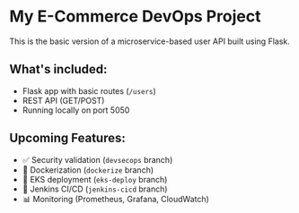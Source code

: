 # My E-Commerce DevOps Project

This is the basic version of a microservice-based user API built using Flask.

## What's included:
- Flask app with basic routes (`/users`)
- REST API (GET/POST)
- Running locally on port 5050

## Upcoming Features:
- ✅ Security validation (`devsecops` branch)
- 🐳 Dockerization (`dockerize` branch)
- 🚀 EKS deployment (`eks-deploy` branch)
- 🔁 Jenkins CI/CD (`jenkins-cicd` branch)
- 📊 Monitoring (Prometheus, Grafana, CloudWatch)
